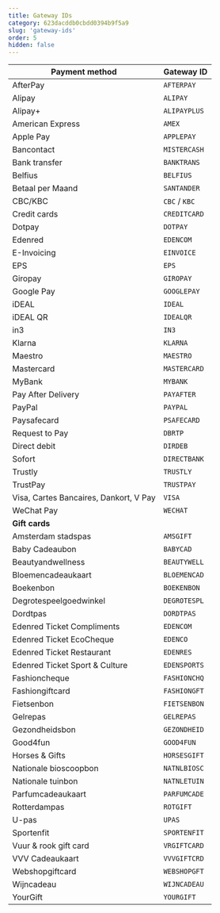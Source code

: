 ```yaml
---
title: Gateway IDs
category: 623dacddb0cbdd0394b9f5a9
slug: 'gateway-ids'
order: 5
hidden: false
---
```


| Payment method                         | Gateway ID    |
| -------------------------------------- | ------------- |
| AfterPay                               | `AFTERPAY`    |
| Alipay                                 | `ALIPAY`      |
| Alipay+                                | `ALIPAYPLUS`  |
| American Express                       | `AMEX`        |
| Apple Pay                              | `APPLEPAY`    |
| Bancontact                             | `MISTERCASH`  |
| Bank transfer                          | `BANKTRANS`   |
| Belfius                                | `BELFIUS`     |
| Betaal per Maand                       | `SANTANDER`   |
| CBC/KBC                                | `CBC` / `KBC` |
| Credit cards                           | `CREDITCARD`  |
| Dotpay                                 | `DOTPAY`      |
| Edenred                                | `EDENCOM`     |
| E-Invoicing                            | `EINVOICE`    |
| EPS                                    | `EPS`         |
| Giropay                                | `GIROPAY`     |
| Google Pay                             | `GOOGLEPAY`   |
| iDEAL                                  | `IDEAL`       |
| iDEAL QR                               | `IDEALQR`     |
| in3                                    | `IN3`         |
| Klarna                                 | `KLARNA`      |
| Maestro                                | `MAESTRO`     |
| Mastercard                             | `MASTERCARD`  |
| MyBank                                 | `MYBANK`      |
| Pay After Delivery                     | `PAYAFTER`    |
| PayPal                                 | `PAYPAL`      |
| Paysafecard                            | `PSAFECARD`   |
| Request to Pay                         | `DBRTP`       |
| Direct debit                           | `DIRDEB`      |
| Sofort                                 | `DIRECTBANK`  |
| Trustly                                | `TRUSTLY`     |
| TrustPay                               | `TRUSTPAY`    |
| Visa, Cartes Bancaires, Dankort, V Pay | `VISA`        |
| WeChat Pay                             | `WECHAT`      |
| **Gift cards**                         |               |
| Amsterdam stadspas                     | `AMSGIFT`     |
| Baby Cadeaubon                         | `BABYCAD`     |
| Beautyandwellness                      | `BEAUTYWELL`  |
| Bloemencadeaukaart                     | `BLOEMENCAD`  |
| Boekenbon                              | `BOEKENBON`   |
| Degrotespeelgoedwinkel                 | `DEGROTESPL`  |
| Dordtpas                               | `DORDTPAS`    |
| Edenred Ticket Compliments             | `EDENCOM`     |
| Edenred Ticket EcoCheque               | `EDENCO`      |
| Edenred Ticket Restaurant              | `EDENRES`     |
| Edenred Ticket Sport & Culture         | `EDENSPORTS`  |
| Fashioncheque                          | `FASHIONCHQ`  |
| Fashiongiftcard                        | `FASHIONGFT`  |
| Fietsenbon                             | `FIETSENBON`  |
| Gelrepas                               | `GELREPAS`    |
| Gezondheidsbon                         | `GEZONDHEID`  |
| Good4fun                               | `GOOD4FUN`    |
| Horses & Gifts                         | `HORSESGIFT`  |
| Nationale bioscoopbon                  | `NATNLBIOSC`  |
| Nationale tuinbon                      | `NATNLETUIN`  |
| Parfumcadeaukaart                      | `PARFUMCADE`  |
| Rotterdampas                           | `ROTGIFT`     |
| U-pas                                  | `UPAS`        |
| Sportenfit                             | `SPORTENFIT`  |
| Vuur & rook gift card                  | `VRGIFTCARD`  |
| VVV Cadeaukaart                        | `VVVGIFTCRD`  |
| Webshopgiftcard                        | `WEBSHOPGFT`  |
| Wijncadeau                             | `WIJNCADEAU`  |
| YourGift                               | `YOURGIFT`    |